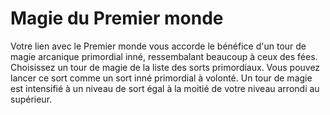 # Magie du Premier monde

<p>Votre lien avec le Premier monde vous accorde le bénéfice d'un tour de magie arcanique primordial inné, ressembalant beaucoup à ceux des fées. Choisissez un tour de magie de la liste des sorts primordiaux. Vous pouvez lancer ce sort comme un sort inné primordial à volonté. Un tour de magie est intensifié à un niveau de sort égal à la moitié de votre niveau arrondi au supérieur.</p>